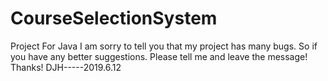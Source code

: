 # CourseSelectionSystem
Project For Java
I am sorry to tell you that my project has many bugs. So if you have any better suggestions. Please tell me and leave the message! Thanks!
DJH-----2019.6.12
